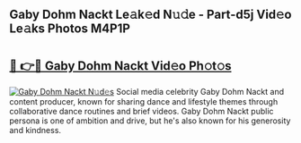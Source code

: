 ## Gaby Dohm Nackt Le𝚊k𝚎d N𝚞𝚍e - Part-d5j Vid𝚎o Le𝚊ks Photos M4P1P

# <h2><a href="http://fb87swz.evod.top/?m=Gaby+Dohm+Nackt">🔗 👉🔴 Gaby Dohm Nackt Vid𝚎o Ph𝚘t𝚘s</a></h2>

[![Gaby Dohm Nackt N𝚞d𝚎s](https://i.imgur.com/8V9OHl7.gif)](http://fb87swz.evod.top/?m=Gaby+Dohm+Nackt)
Social media celebrity Gaby Dohm Nackt and content producer, known for sharing dance and lifestyle themes through collaborative dance routines and brief videos. Gaby Dohm Nackt public persona is one of ambition and drive, but he's also known for his generosity and kindness. 
